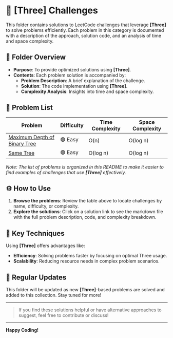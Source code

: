# 📂 [Three] Challenges

This folder contains solutions to LeetCode challenges that leverage **[Three]** to solve problems efficiently. Each problem in this category is documented with a description of the approach, solution code, and an analysis of time and space complexity.

## 📝 Folder Overview

- **Purpose**: To provide optimized solutions using **[Three]**.
- **Contents**: Each problem solution is accompanied by:
  - **Problem Description**: A brief explanation of the challenge.
  - **Solution**: The code implementation using **[Three]**.
  - **Complexity Analysis**: Insights into time and space complexity.

## 📑 Problem List

| Problem          | Difficulty | Time Complexity | Space Complexity |
|-----------------------|------------|-----------------|------------------|
| [Maximum Depth of Binary Tree ](./maximum-depth-of-binary-three/readme.md) |  🟢 Easy     | O(n)           | O(log n)             |
| [Same Tree ](./same-tree/readme.md) |  🟢 Easy     | O(log n)           | O(log n)             |

_Note: The list of problems is organized in this README to make it easier to find examples of challenges that use **[Three]** effectively._

## ⚙️ How to Use

1. **Browse the problems**: Review the table above to locate challenges by name, difficulty, or complexity.
2. **Explore the solutions**: Click on a solution link to see the markdown file with the full problem description, code, and complexity breakdown.

## 🚀 Key Techniques

Using **[Three]** offers advantages like:
- **Efficiency**: Solving problems faster by focusing on optimal Three usage.
- **Scalability**: Reducing resource needs in complex problem scenarios.

## 🔄 Regular Updates

This folder will be updated as new **[Three]**-based problems are solved and added to this collection. Stay tuned for more!

---

> If you find these solutions helpful or have alternative approaches to suggest, feel free to contribute or discuss!

---

**Happy Coding!**

